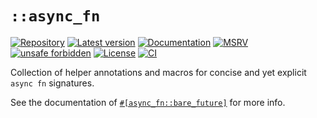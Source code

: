 # `::async_fn`

[![Repository](https://img.shields.io/badge/repository-GitHub-brightgreen.svg)](
https://github.com/danielhenrymantilla/async_fn.rs)
[![Latest version](https://img.shields.io/crates/v/async_fn.svg)](
https://crates.io/crates/async_fn)
[![Documentation](https://docs.rs/async_fn/badge.svg)](
https://docs.rs/async_fn)
[![MSRV](https://img.shields.io/badge/MSRV-1.77.0-white)](
https://gist.github.com/danielhenrymantilla/8e5b721b3929084562f8f65668920c33)
[![unsafe forbidden](https://img.shields.io/badge/unsafe-forbidden-success.svg)](
https://github.com/rust-secure-code/safety-dance/)
[![License](https://img.shields.io/crates/l/async_fn.svg)](
https://github.com/danielhenrymantilla/async_fn.rs/blob/master/LICENSE-ZLIB)
[![CI](https://github.com/danielhenrymantilla/async_fn.rs/workflows/CI/badge.svg)](
https://github.com/danielhenrymantilla/async_fn.rs/actions)

Collection of helper annotations and macros for concise and yet explicit
`async fn` signatures.

See the documentation of [`#[async_fn::bare_future]`](
https://docs.rs/async_fn/*/async_fn/attr.bare_future.html) for more info.

